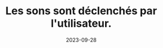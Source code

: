 ---
N: '120'
Rubrique: Images et médias
title: Les sons sont déclenchés par l'utilisateur. 
detail: Les sons sont déclenchés par l'utilisateur. 
categories: [" Images et médias"]
agrege: O4120-E031
opquast: '4 120'
indiceebook: '31'
description: "Règle n° 031"
weight:  031
actif: '1'
layout: rules
date: 2023-09-28
tags: ["", ""]
objectif: ["", ""]
Meo: ""
Controle: ""
Author: "Opquast"
steps: ["", ""]
---
